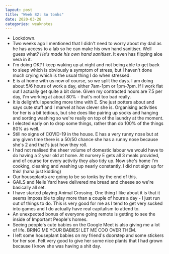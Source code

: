 ```yaml
---
layout: post
title: "Week 82: So tonks"
date: 2020-03-28
categories: weaknotes
---
```

* Lockdown.
* Two weeks ago I mentioned that I didn't need to worry about my dad as he has access to a lab so he can make his own hand sanitiser. Well guess what? _He's made his own hand sanitiser_. It even has flipping aloe vera in it.
* I'm doing OK? I keep waking up at night and not being able to get back to sleep which is obviously a symptom of stress, but I haven't done much crying which is the usual thing I do when stressed.
* E is at home with us now of course, so we split the days. I am doing about 5/6 hours of work a day, either 7am-1pm or 1pm-7pm. If I work flat out I actually get quite a bit done. Given my contracted hours are 7.5 per day, I'm working at about 80% - that's not too bad really.
* It is delightful spending more time with E. She just potters about and says cute stuff and I marvel at how clever she is. Organising activities for her is a bit tedious, but she does like pairing up socks and hanging and sorting washing so we're really on top of the laundry at the moment.
* I elected early on to drop some things, rather than do 100% of the things 80% as well.
* Still no signs of COVID-19 in the house. E has a very runny nose but at any given time there is a 50/50 chance she has a runny nose because she's 2 and that's just how they roll.
* I had not realised the sheer volume of domestic labour we would have to do having a 2 year old at home. At nursery E gets all 3 meals provided, and of course for every activity they also tidy up. Now she's home I'm cooking, cleaning and washing up nearly constantly. I did not sign up for this! (haha just kidding)
* Our houseplants are going to be so tonks by the end of this.
* GAILS and Neils Yard have delivered me bread and cheese so we're basically all set.
* I have started playing Animal Crossing. One thing I like about it is that it seems impossible to play more than a couple of hours a day - I just run out of things to do. This is very good for me as I tend to get very sucked into games and I do actually have real capitalism to attend to.
* An unexpected bonus of everyone going remote is getting to see the inside of Important People's homes.
* Seeing people's cute babies on the Google Meet is also giving me a lot of life. BRING ME YOUR BABIES! LET ME COO OVER THEM.
* I left some houseplant babies on my friend's doorstep and some stickers for her son. Felt very good to give her some nice plants that I had grown because I know she was having a shit day.
